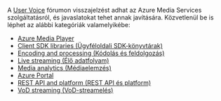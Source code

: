 A [User Voice](http://go.microsoft.com/fwlink/?linkid=698785&clcid=0x409) fórumon visszajelzést adhat az Azure Media Services szolgáltatásról, és javaslatokat tehet annak javítására. Közvetlenül be is léphet az alábbi kategóriák valamelyikébe: 

* [Azure Media Player](https://feedback.azure.com/forums/169396-media-services/category/109320-azure-media-player/)
* [Client SDK libraries (Ügyféloldali SDK-könyvtárak)](https://feedback.azure.com/forums/169396-media-services/category/144435-client-sdks/)
* [Encoding and processing (Kódolás és feldolgozás)](https://feedback.azure.com/forums/169396-media-services/category/144411-encoding-and-processing/)
* [Live streaming (Élő adatfolyam)](https://feedback.azure.com/forums/169396-media-services/category/144414-live-streaming/)
* [Media analytics (Médiaelemzés)](https://feedback.azure.com/forums/169396-media-services/category/146181-media-analytics)
* [Azure Portal](https://feedback.azure.com/forums/169396-media-services/category/144432-portal/)
* [REST API and platform (REST API és platform)](https://feedback.azure.com/forums/169396-media-services/category/144423-rest-api-and-platform/)
* [VoD streaming (VoD-streamelés)](https://feedback.azure.com/forums/169396-media-services/category/144429-vod-streaming/)



<!--HONumber=Nov16_HO2-->


